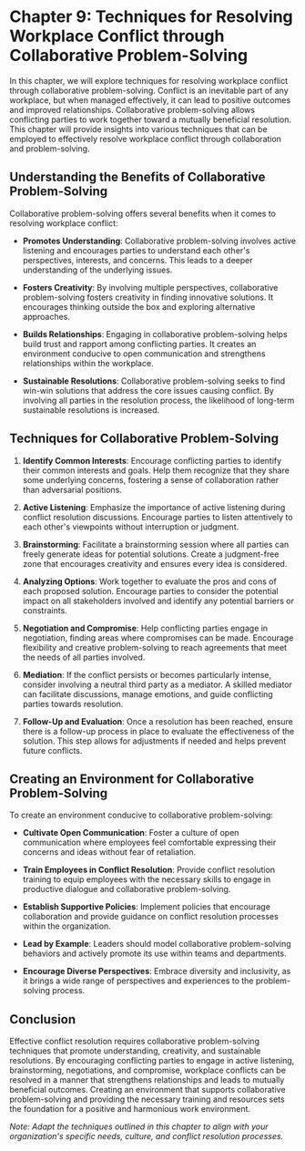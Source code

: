 Chapter 9: Techniques for Resolving Workplace Conflict through Collaborative Problem-Solving
============================================================================================

In this chapter, we will explore techniques for resolving workplace conflict through collaborative problem-solving. Conflict is an inevitable part of any workplace, but when managed effectively, it can lead to positive outcomes and improved relationships. Collaborative problem-solving allows conflicting parties to work together toward a mutually beneficial resolution. This chapter will provide insights into various techniques that can be employed to effectively resolve workplace conflict through collaboration and problem-solving.

Understanding the Benefits of Collaborative Problem-Solving
-----------------------------------------------------------

Collaborative problem-solving offers several benefits when it comes to resolving workplace conflict:

* **Promotes Understanding**: Collaborative problem-solving involves active listening and encourages parties to understand each other's perspectives, interests, and concerns. This leads to a deeper understanding of the underlying issues.

* **Fosters Creativity**: By involving multiple perspectives, collaborative problem-solving fosters creativity in finding innovative solutions. It encourages thinking outside the box and exploring alternative approaches.

* **Builds Relationships**: Engaging in collaborative problem-solving helps build trust and rapport among conflicting parties. It creates an environment conducive to open communication and strengthens relationships within the workplace.

* **Sustainable Resolutions**: Collaborative problem-solving seeks to find win-win solutions that address the core issues causing conflict. By involving all parties in the resolution process, the likelihood of long-term sustainable resolutions is increased.

Techniques for Collaborative Problem-Solving
--------------------------------------------

1. **Identify Common Interests**: Encourage conflicting parties to identify their common interests and goals. Help them recognize that they share some underlying concerns, fostering a sense of collaboration rather than adversarial positions.

2. **Active Listening**: Emphasize the importance of active listening during conflict resolution discussions. Encourage parties to listen attentively to each other's viewpoints without interruption or judgment.

3. **Brainstorming**: Facilitate a brainstorming session where all parties can freely generate ideas for potential solutions. Create a judgment-free zone that encourages creativity and ensures every idea is considered.

4. **Analyzing Options**: Work together to evaluate the pros and cons of each proposed solution. Encourage parties to consider the potential impact on all stakeholders involved and identify any potential barriers or constraints.

5. **Negotiation and Compromise**: Help conflicting parties engage in negotiation, finding areas where compromises can be made. Encourage flexibility and creative problem-solving to reach agreements that meet the needs of all parties involved.

6. **Mediation**: If the conflict persists or becomes particularly intense, consider involving a neutral third party as a mediator. A skilled mediator can facilitate discussions, manage emotions, and guide conflicting parties towards resolution.

7. **Follow-Up and Evaluation**: Once a resolution has been reached, ensure there is a follow-up process in place to evaluate the effectiveness of the solution. This step allows for adjustments if needed and helps prevent future conflicts.

Creating an Environment for Collaborative Problem-Solving
---------------------------------------------------------

To create an environment conducive to collaborative problem-solving:

* **Cultivate Open Communication**: Foster a culture of open communication where employees feel comfortable expressing their concerns and ideas without fear of retaliation.

* **Train Employees in Conflict Resolution**: Provide conflict resolution training to equip employees with the necessary skills to engage in productive dialogue and collaborative problem-solving.

* **Establish Supportive Policies**: Implement policies that encourage collaboration and provide guidance on conflict resolution processes within the organization.

* **Lead by Example**: Leaders should model collaborative problem-solving behaviors and actively promote its use within teams and departments.

* **Encourage Diverse Perspectives**: Embrace diversity and inclusivity, as it brings a wide range of perspectives and experiences to the problem-solving process.

Conclusion
----------

Effective conflict resolution requires collaborative problem-solving techniques that promote understanding, creativity, and sustainable resolutions. By encouraging conflicting parties to engage in active listening, brainstorming, negotiations, and compromise, workplace conflicts can be resolved in a manner that strengthens relationships and leads to mutually beneficial outcomes. Creating an environment that supports collaborative problem-solving and providing the necessary training and resources sets the foundation for a positive and harmonious work environment.

*Note: Adapt the techniques outlined in this chapter to align with your organization's specific needs, culture, and conflict resolution processes.*
